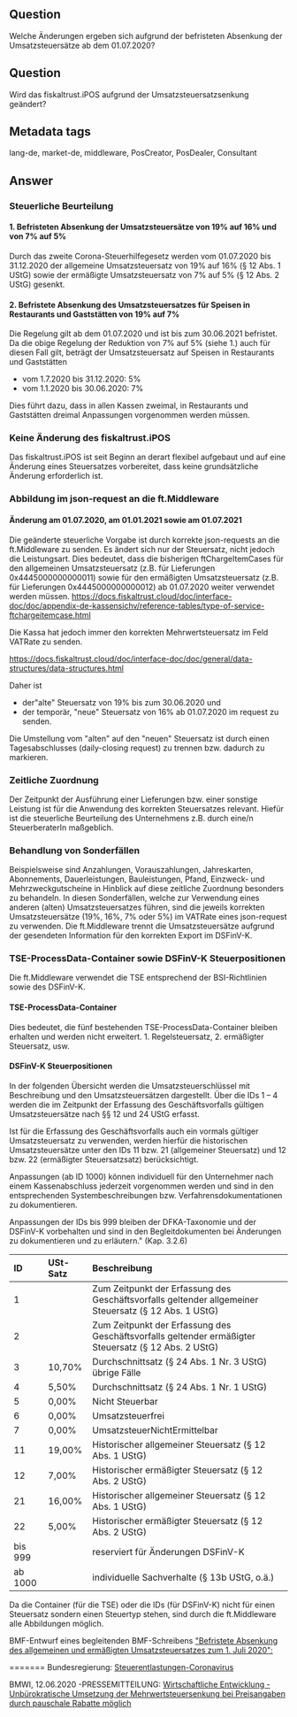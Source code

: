 ## Question
Welche Änderungen ergeben sich aufgrund der befristeten Absenkung der Umsatzsteuersätze ab dem 01.07.2020?

## Question
Wird das fiskaltrust.iPOS aufgrund der Umsatzsteuersatzsenkung geändert?

## Metadata tags
lang-de, market-de, middleware, PosCreator, PosDealer, Consultant

## Answer

### Steuerliche Beurteilung

#### 1. Befristeten Absenkung der Umsatzsteuersätze von 19% auf 16% und von 7% auf 5%
Durch das zweite Corona-Steuerhilfegesetz werden vom 01.07.2020 bis 31.12.2020 der allgemeine Umsatzsteuersatz von 19% auf 16% (§ 12 Abs. 1 UStG) sowie der
ermäßigte Umsatzsteuersatz von 7% auf 5% (§ 12 Abs. 2 UStG) gesenkt.

#### 2. Befristete Absenkung des Umsatzsteuersatzes für Speisen in Restaurants und Gaststätten von 19% auf 7%
Die Regelung gilt ab dem 01.07.2020 und ist bis zum 30.06.2021 befristet.
Da die obige Regelung der Reduktion von 7% auf 5% (siehe 1.) auch für diesen Fall gilt, beträgt der Umsatzsteuersatz auf Speisen in Restaurants und Gaststätten 
- vom 1.7.2020 bis 31.12.2020: 5%
- vom 1.1.2020 bis 30.06.2020: 7%

Dies führt dazu, dass in allen Kassen zweimal, in Restaurants und Gaststätten dreimal Anpassungen vorgenommen werden müssen.

### Keine Änderung des fiskaltrust.iPOS
Das fiskaltrust.iPOS ist seit Beginn an derart flexibel aufgebaut und auf eine Änderung eines Steuersatzes vorbereitet, dass keine grundsätzliche Änderung erforderlich ist.

### Abbildung im json-request an die ft.Middleware
#### Änderung am 01.07.2020, am 01.01.2021 sowie am 01.07.2021
Die geänderte steuerliche Vorgabe ist durch korrekte json-requests an die ft.Middleware zu senden. Es ändert sich nur der Steuersatz, nicht jedoch die Leistungsart.
Dies bedeutet, dass die bisherigen ftChargeItemCases für den allgemeinen Umsatzsteuersatz (z.B. für Lieferungen 0x4445000000000011) 
sowie für den ermäßigten Umsatzsteuersatz (z.B. für Lieferungen 0x4445000000000012) ab 01.07.2020 weiter verwendet werden müssen.
https://docs.fiskaltrust.cloud/doc/interface-doc/doc/appendix-de-kassensichv/reference-tables/type-of-service-ftchargeitemcase.html

Die Kassa hat jedoch immer den korrekten Mehrwertsteuersatz im Feld VATRate zu senden. 

https://docs.fiskaltrust.cloud/doc/interface-doc/doc/general/data-structures/data-structures.html 

Daher ist 
- der"alte" Steuersatz von 19% bis zum 30.06.2020 und 
- der temporär, "neue" Steuersatz von 16% ab 01.07.2020 
im request zu senden.

Die Umstellung vom "alten" auf den "neuen" Steuersatz ist durch einen Tagesabschlusses (daily-closing request) zu trennen bzw. dadurch zu markieren.

### Zeitliche Zuordnung
Der Zeitpunkt der Ausführung einer Lieferungen bzw. einer sonstige Leistung ist für die Anwendung des korrekten Steuersatzes relevant.
Hiefür ist die steuerliche Beurteilung des Unternehmens z.B. durch eine/n SteuerberaterIn maßgeblich.

### Behandlung von Sonderfällen
Beispielsweise sind Anzahlungen, Vorauszahlungen, Jahreskarten, Abonnements, Dauerleistungen, Bauleistungen, Pfand, Einzweck- und Mehrzweckgutscheine in Hinblick auf diese zeitliche Zuordnung besonders zu behandeln.
In diesen Sonderfällen, welche zur Verwendung eines anderen (alten) Umsatzsteuersatzes führen, sind die jeweils korrekten Umsatzsteuersätze (19%, 16%, 7% oder 5%) im VATRate eines json-request zu verwenden.
Die ft.Middleware trennt die Umsatzsteuersätze aufgrund der gesendeten Information für den korrekten Export im DSFinV-K.

### TSE-ProcessData-Container sowie DSFinV-K Steuerpositionen
Die ft.Middleware verwendet die TSE entsprechend der BSI-Richtlinien sowie des DSFinV-K.
#### TSE-ProcessData-Container
Dies bedeutet, die fünf bestehenden TSE-ProcessData-Container bleiben erhalten und werden nicht erweitert. 1. Regelsteuersatz, 2. ermäßigter Steuersatz, usw.
#### DSFinV-K Steuerpositionen

In der folgenden Übersicht werden die Umsatzsteuerschlüssel mit Beschreibung und den Umsatzsteuersätzen dargestellt. Über die IDs 1 – 4 werden die im Zeitpunkt der Erfassung des Geschäftsvorfalls gültigen Umsatzsteuersätze nach §§ 12 und 24 UStG erfasst.

Ist für die Erfassung des Geschäftsvorfalls auch ein vormals gültiger Umsatzsteuersatz zu verwenden, werden hierfür die historischen Umsatzsteuersätze unter den IDs 11 bzw. 21 (allgemeiner Steuersatz) und 12 bzw. 22 (ermäßigter Steuersatzsatz) berücksichtigt.

Anpassungen (ab ID 1000) können individuell für den Unternehmer nach einem Kassenabschluss jederzeit vorgenommen werden und sind in den entsprechenden Systembeschreibungen bzw. Verfahrensdokumentationen zu dokumentieren.

Anpassungen der IDs bis 999 bleiben der DFKA-Taxonomie und der DSFinV-K vorbehalten und sind in den Begleitdokumenten bei Änderungen zu dokumentieren und zu erläutern." (Kap. 3.2.6)

| ID | USt-Satz | Beschreibung |
| :--- | :--- | :--- |
| 1 | | Zum Zeitpunkt der Erfassung des Geschäftsvorfalls geltender allgemeiner Steuersatz (§ 12 Abs. 1 UStG) |
| 2 | | Zum Zeitpunkt der Erfassung des Geschäftsvorfalls geltender ermäßigter Steuersatz (§ 12 Abs. 2 UStG) |
| 3 | 10,70% | Durchschnittsatz (§ 24 Abs. 1 Nr. 3 UStG) übrige Fälle |
| 4 | 5,50% | Durchschnittsatz (§ 24 Abs. 1 Nr. 1 UStG) |
| 5 | 0,00% | Nicht Steuerbar |
| 6 | 0,00% | Umsatzsteuerfrei |
| 7 | 0,00% | UmsatzsteuerNichtErmittelbar |
| 11 | 19,00% | Historischer allgemeiner Steuersatz (§ 12 Abs. 1 UStG) |
| 12 | 7,00% | Historischer ermäßigter Steuersatz (§ 12 Abs. 2 UStG) |
| 21 | 16,00% | Historischer allgemeiner Steuersatz (§ 12 Abs. 1 UStG) |
| 22 | 5,00% | Historischer ermäßigter Steuersatz (§ 12 Abs. 2 UStG) |
| bis 999 | | reserviert für Änderungen DSFinV-K |
| ab 1000 | | individuelle Sachverhalte (§ 13b UStG, o.ä.) |

Da die Container (für die TSE) oder die IDs (für DSFinV-K) nicht für einen Steuersatz sondern einen Steuertyp stehen, sind durch die ft.Middleware alle Abbildungen möglich.

BMF-Entwurf eines begleitenden BMF-Schreibens ["Befristete Absenkung des allgemeinen und ermäßigten Umsatzsteuersatzes zum 1. Juli
2020":](https://www.bundesfinanzministerium.de/Content/DE/Downloads/BMF_Schreiben/Steuerarten/Umsatzsteuer/2020-06-30-befristete-Senkung-umsatzsteuer-juli-2020-final.pdf?__blob=publicationFile&v=3)

=======
Bundesregierung: [Steuerentlastungen-Coronavirus](https://www.bundesregierung.de/breg-de/themen/coronavirus/steuerentlastungen-coronavirus-1750826)

BMWI, 12.06.2020 -PRESSEMITTEILUNG: [Wirtschaftliche Entwicklung - Unbürokratische Umsetzung der Mehrwertsteuersenkung bei Preisangaben durch pauschale Rabatte möglich](https://www.bmwi.de/Redaktion/DE/Pressemitteilungen/2020/20200612-unbuerokratische-umsetzung-der-mehrwertsteuersenkung-bei-preisangaben-durch-pauschale-rabatte-moeglich.html)
